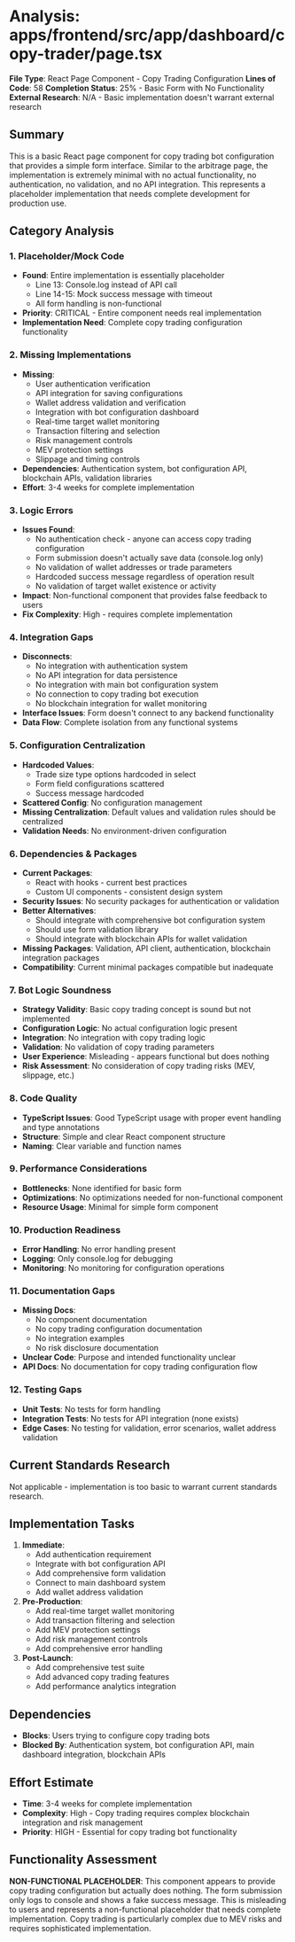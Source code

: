 # Analysis: apps/frontend/src/app/dashboard/copy-trader/page.tsx

**File Type**: React Page Component - Copy Trading Configuration
**Lines of Code**: 58
**Completion Status**: 25% - Basic Form with No Functionality
**External Research**: N/A - Basic implementation doesn't warrant external research

## Summary
This is a basic React page component for copy trading bot configuration that provides a simple form interface. Similar to the arbitrage page, the implementation is extremely minimal with no actual functionality, no authentication, no validation, and no API integration. This represents a placeholder implementation that needs complete development for production use.

## Category Analysis

### 1. Placeholder/Mock Code
- **Found**: Entire implementation is essentially placeholder
  - Line 13: Console.log instead of API call
  - Line 14-15: Mock success message with timeout
  - All form handling is non-functional
- **Priority**: CRITICAL - Entire component needs real implementation
- **Implementation Need**: Complete copy trading configuration functionality

### 2. Missing Implementations
- **Missing**: 
  - User authentication verification
  - API integration for saving configurations
  - Wallet address validation and verification
  - Integration with bot configuration dashboard
  - Real-time target wallet monitoring
  - Transaction filtering and selection
  - Risk management controls
  - MEV protection settings
  - Slippage and timing controls
- **Dependencies**: Authentication system, bot configuration API, blockchain APIs, validation libraries
- **Effort**: 3-4 weeks for complete implementation

### 3. Logic Errors
- **Issues Found**:
  - No authentication check - anyone can access copy trading configuration
  - Form submission doesn't actually save data (console.log only)
  - No validation of wallet addresses or trade parameters
  - Hardcoded success message regardless of operation result
  - No validation of target wallet existence or activity
- **Impact**: Non-functional component that provides false feedback to users
- **Fix Complexity**: High - requires complete implementation

### 4. Integration Gaps
- **Disconnects**: 
  - No integration with authentication system
  - No API integration for data persistence
  - No integration with main bot configuration system
  - No connection to copy trading bot execution
  - No blockchain integration for wallet monitoring
- **Interface Issues**: Form doesn't connect to any backend functionality
- **Data Flow**: Complete isolation from any functional systems

### 5. Configuration Centralization
- **Hardcoded Values**: 
  - Trade size type options hardcoded in select
  - Form field configurations scattered
  - Success message hardcoded
- **Scattered Config**: No configuration management
- **Missing Centralization**: Default values and validation rules should be centralized
- **Validation Needs**: No environment-driven configuration

### 6. Dependencies & Packages
- **Current Packages**: 
  - React with hooks - current best practices
  - Custom UI components - consistent design system
- **Security Issues**: No security packages for authentication or validation
- **Better Alternatives**: 
  - Should integrate with comprehensive bot configuration system
  - Should use form validation library
  - Should integrate with blockchain APIs for wallet validation
- **Missing Packages**: Validation, API client, authentication, blockchain integration packages
- **Compatibility**: Current minimal packages compatible but inadequate

### 7. Bot Logic Soundness
- **Strategy Validity**: Basic copy trading concept is sound but not implemented
- **Configuration Logic**: No actual configuration logic present
- **Integration**: No integration with copy trading logic
- **Validation**: No validation of copy trading parameters
- **User Experience**: Misleading - appears functional but does nothing
- **Risk Assessment**: No consideration of copy trading risks (MEV, slippage, etc.)

### 8. Code Quality
- **TypeScript Issues**: Good TypeScript usage with proper event handling and type annotations
- **Structure**: Simple and clear React component structure
- **Naming**: Clear variable and function names

### 9. Performance Considerations
- **Bottlenecks**: None identified for basic form
- **Optimizations**: No optimizations needed for non-functional component
- **Resource Usage**: Minimal for simple form component

### 10. Production Readiness
- **Error Handling**: No error handling present
- **Logging**: Only console.log for debugging
- **Monitoring**: No monitoring for configuration operations

### 11. Documentation Gaps
- **Missing Docs**: 
  - No component documentation
  - No copy trading configuration documentation
  - No integration examples
  - No risk disclosure documentation
- **Unclear Code**: Purpose and intended functionality unclear
- **API Docs**: No documentation for copy trading configuration flow

### 12. Testing Gaps
- **Unit Tests**: No tests for form handling
- **Integration Tests**: No tests for API integration (none exists)
- **Edge Cases**: No testing for validation, error scenarios, wallet address validation

## Current Standards Research
Not applicable - implementation is too basic to warrant current standards research.

## Implementation Tasks
1. **Immediate**: 
   - Add authentication requirement
   - Integrate with bot configuration API
   - Add comprehensive form validation
   - Connect to main dashboard system
   - Add wallet address validation
2. **Pre-Production**: 
   - Add real-time target wallet monitoring
   - Add transaction filtering and selection
   - Add MEV protection settings
   - Add risk management controls
   - Add comprehensive error handling
3. **Post-Launch**: 
   - Add comprehensive test suite
   - Add advanced copy trading features
   - Add performance analytics integration

## Dependencies
- **Blocks**: Users trying to configure copy trading bots
- **Blocked By**: Authentication system, bot configuration API, main dashboard integration, blockchain APIs

## Effort Estimate
- **Time**: 3-4 weeks for complete implementation
- **Complexity**: High - Copy trading requires complex blockchain integration and risk management
- **Priority**: HIGH - Essential for copy trading bot functionality

## Functionality Assessment
**NON-FUNCTIONAL PLACEHOLDER**: This component appears to provide copy trading configuration but actually does nothing. The form submission only logs to console and shows a fake success message. This is misleading to users and represents a non-functional placeholder that needs complete implementation. Copy trading is particularly complex due to MEV risks and requires sophisticated implementation.